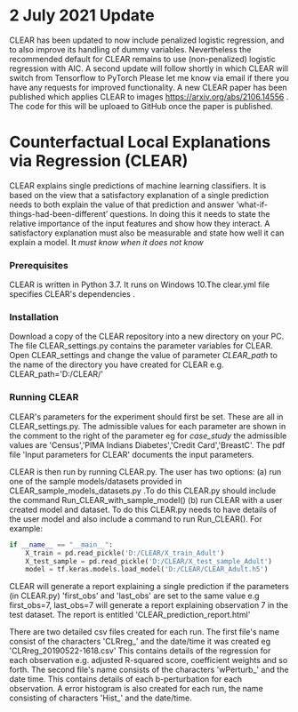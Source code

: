 # 2 July 2021 Update

CLEAR has been updated to now include penalized logistic regression, and to also improve its handling of dummy variables. Nevertheless the recommended default for CLEAR remains to use (non-penalized) logistic regression with AIC. 
A second update will follow shortly in which CLEAR will switch from Tensorflow to PyTorch
Please let me know via email if there you have any requests for improved functionality.
A new CLEAR paper has been published which applies CLEAR to images https://arxiv.org/abs/2106.14556 . The code for this will be uploaed to GitHub once the paper is published.

# Counterfactual Local Explanations via Regression (CLEAR)

CLEAR explains single predictions of machine learning classifiers. It is based on the view that a satisfactory explanation of a single prediction needs to both
explain the value of that prediction and answer ’what-if-things-had-been-different’ questions. In doing this it needs to state the relative importance of the input features and show how they interact. A
satisfactory explanation must also be measurable and state how well it can explain a model. It *must know when it does not know*

### Prerequisites

CLEAR is written in Python 3.7. It runs on Windows 10.The clear.yml file specifies CLEAR's dependencies .

### Installation

Download a copy of the CLEAR repository into a new directory on your PC. The file CLEAR_settings.py contains the parameter variables for CLEAR. Open CLEAR_settings and change the value of parameter *CLEAR_path* to the name of the directory you have created for CLEAR e.g. CLEAR_path='D:/CLEAR/'

### Running CLEAR

CLEAR's parameters for the experiment should first be set. These are all in CLEAR_settings.py. The admissible values for each parameter are shown in the comment to the right of the parameter eg for *case_study* the admissible values are 'Census','PIMA Indians Diabetes','Credit Card','BreastC'. The pdf file 'Input parameters for CLEAR' documents the input parameters.

CLEAR is then run by running CLEAR.py. The user has two options:
(a) run one of the sample models/datasets provided in CLEAR_sample_models_datasets.py .To do this CLEAR.py should include the command Run_CLEAR_with_sample_model()
(b) run CLEAR with a user created model and dataset. To do this CLEAR.py needs to have details of the user model and also include a command to run Run_CLEAR(). For example:
```python
if __name__ == "__main__":
    X_train = pd.read_pickle('D:/CLEAR/X_train_Adult')
    X_test_sample = pd.read_pickle('D:/CLEAR/X_test_sample_Adult')
    model = tf.keras.models.load_model('D:/CLEAR/CLEAR_Adult.h5')

```

CLEAR will generate a report explaining a single prediction if the parameters (in CLEAR.py) 'first_obs' and 'last_obs' are set to the same value e.g first_obs=7, last_obs=7 will generate a report explaining observation 7 in the test dataset. The report is entitled 'CLEAR_prediction_report.html'

There are two detailed csv files created for each run. The first file's name consist of the characters 'CLRreg_' and the date/time it was created eg 'CLRreg_20190522-1618.csv' This contains details of the regression for each observation e.g. adjusted R-squared score, coefficient weights and so forth. The second file's name consists of the characters 'wPerturb_' and the date time. This contains details of each b-perturbation for each observation. A error histogram is also created for each run, the name consisting of characters 'Hist_' and the date/time.
